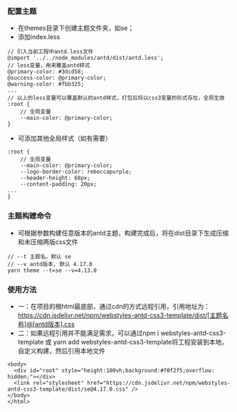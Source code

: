 
### 配置主题

- 在themes目录下创建主题文件夹，如se；
- 添加index.less

```
// 引入当前工程中antd.less文件
@import '../../node_modules/antd/dist/antd.less';
// less变量，用来覆盖antd样式
@primary-color: #3dcd58;
@success-color: @primary-color;
@warning-color: #fbb325;
...
// 以上的less变量可以覆盖默认的antd样式，打包后将以css3变量的形式存在，全局生效
:root {
    // 全局变量
    --main-color: @primary-color;
}
```

- 可添加其他全局样式（如有需要）

```
:root {
    // 全局变量
    --main-color: @primary-color;
    --logo-border-color: rebeccapurple;
    --header-height: 68px;
    --content-padding: 20px;
...
}

```
### 主题构建命令

- 可根据参数构建任意版本的antd主题，构建完成后，将在dist目录下生成压缩和未压缩两版css文件

```
// --t 主题名，默认 se
// --v antd版本, 默认 4.17.0
yarn theme --t=se --v=4.13.0

```

### 使用方法

- 一：在项目的根html最底部，通过cdn的方式远程引用，引用地址为：https://cdn.jsdelivr.net/npm/webstyles-antd-css3-template/dist/[主题名称]@[antd版本].css
- 二：如果远程引用并不能满足需求，可以通过npm i webstyles-antd-css3-template 或 yarn add webstyles-antd-css3-template将工程安装到本地，自定义构建，然后引用本地文件

```
<body>
  <div id="root" style="height:100vh;background:#f0f2f5;overflow: hidden;"></div>
  <link rel="stylesheet" href="https://cdn.jsdelivr.net/npm/webstyles-antd-css3-template/dist/se@4.17.0.css" />
</body>
</html>

```